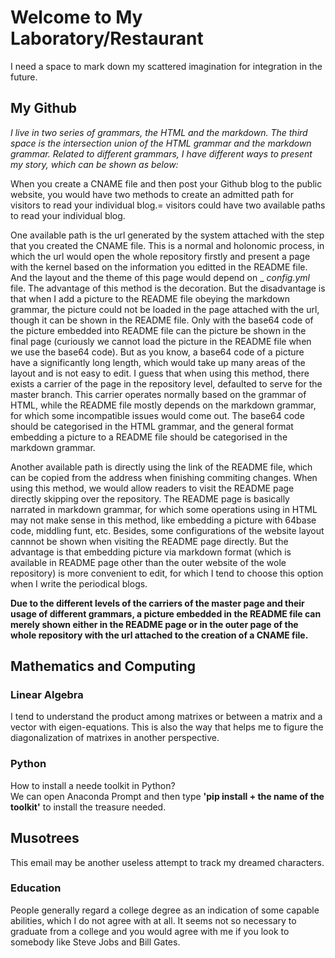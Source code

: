 # Welcome to My Laboratory/Restaurant           
I need a space to mark down my scattered imagination for integration in the future.         

## My Github         

_I live in two series of grammars, the HTML and the markdown. The third space is the intersection union of the HTML grammar and the markdown grammar. Related to different grammars, I have different ways to present my story, which can be shown as below:_           

      
When you create a CNAME file and then post your Github blog to the public website, you would have two methods to create an admitted path for visitors to read your individual blog.= visitors could have two available paths to read your individual blog.           
        
One available path is the url generated by the system attached with the step that you created the CNAME file. This is a normal and holonomic process, in which the url would open the whole repository firstly and present a page with the kernel based on the information you editted in the README file. And the layout and the theme of this page would depend on _ _config.yml_ file. The advantage of this method is the decoration. But the disadvantage is that when I add a picture to the README file obeying the markdown grammar, the picture could not be loaded in the page attached with the url, though it can be shown in the README file. Only with the base64 code of the picture embedded into README file can the picture be shown in the final page (curiously we cannot load the picture in the README file when we use the base64 code). But as you know, a base64 code of a picture have a significantly long length, which would take up many areas of the layout and is not easy to edit. I guess that when using this method, there exists a carrier of the page in the repository level, defaulted to serve for the master branch. This carrier operates normally based on the grammar of HTML, while the README file mostly depends on the markdown grammar, for which some incompatible issues would come out. The base64 code should be categorised in the HTML grammar, and the general format embedding a picture to a README file should be categorised in the markdown grammar.                         
        
Another available path is directly using the link of the README file, which can be copied from the address when finishing commiting changes. When using this method, we would allow readers to visit the README page directly skipping over the repository. The README page is basically narrated in markdown grammar, for which some operations using in HTML may not make sense in this method, like embedding a picture with 64base code, middling funt, etc. Besides, some configurations of the website layout cannnot be shown when visiting the README page directly. But the advantage is that embedding picture via markdown format (which is available in README page other than the outer website of the wole repository) is more convenient to edit, for which I tend to choose this option when I write the periodical blogs.                  

**Due to the different levels of the carriers of the master page and their usage of different grammars, a picture embedded in the README file can merely shown either in the README page or in the outer page of the whole repository with the url attached to the creation of a CNAME file.**          
       
## Mathematics and Computing      
         
### Linear Algebra         
I tend to understand the product among matrixes or between a matrix and a vector with eigen-equations. This is also the way that helps me to figure the diagonalization of matrixes in another perspective. 
      
### Python
How to install a neede toolkit in Python?       
We can open Anaconda Prompt and then type **'pip install + the name of the toolkit'** to install the treasure needed.       


      
## Musotrees         
This email may be another useless attempt to track my dreamed characters.        

### Education         
People generally regard a college degree as an indication of some capable abilities, which I do not agree with at all. It seems not so necessary to graduate from a college and you would agree with me if you look to somebody like Steve Jobs and Bill Gates. 

        
